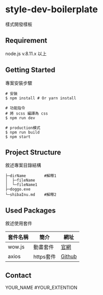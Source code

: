 # style-dev-boilerplate

樣式開發樣板

## Requirement

node.js v.8.11.x 以上

## Getting Started

專案安裝步驟

```shell
# 安裝
$ npm install # Or yarn install

# 功能指令
# 將 scss 編譯為 css
$ npm run dev

# production模式
$ npm run build
$ npm start
```

## Project Structure

敘述專案目錄結構

```shell
├─dirName        #解釋1
│  ├─fileName
│  └─fileName1
├─doggo.exe
└─shibaInu.md    #解釋2
```

## Used Packages

敘述使用套件

| 套件名稱 | 簡介      | 網址                                     |
| -------- | --------- | ---------------------------------------- |
| wow.js   | 動畫套件  | [官網](https://wowjs.uk/)                |
| axios    | https套件 | [Github](https://github.com/axios/axios) |

## Contact

YOUR_NAME #YOUR_EXTENTION


